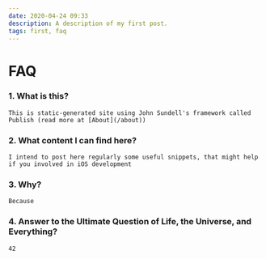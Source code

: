 ```yaml
---
date: 2020-04-24 09:33
description: A description of my first post.
tags: first, faq
---
```

# FAQ


### 1. What is this?

    This is static-generated site using John Sundell's framework called Publish (read more at [About](/about))


### 2. What content I can find here?

    I intend to post here regularly some useful snippets, that might help if you involved in iOS development
 

### 3. Why?

    Because


### 4. Answer to the Ultimate Question of Life, the Universe, and Everything?

    42
